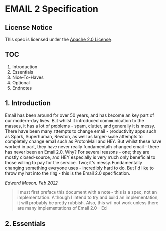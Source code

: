 # EMAIL 2 Specification

## License Notice

This spec is licensed under the [Apache 2.0 License](LICENSE).

## TOC

1. Introduction
2. Essentials
3. Nice-To-Haves
4. Optional
5. Endnotes

## 1. Introduction

Email has been around for over 50 years, and has become an key part of our modern-day lives. But whilst it introduced communication to the masses, it has a lot of problems - spam, clutter, and generally it is messy. There have been many attempts to change email - productivity apps such as Spark, Superhuman, Newton, as well as larger-scale attempts to completely change email such as ProtonMail and HEY. But whilst these have worked in part, they have never really fundamentally changed email - there has never been an Email 2.0. Why? For several reasons - one; they are mostly closed-source, and HEY especially is very much only beneficial to those willing to pay for the service. Two; it's messy. Fundamentally changing something everyone uses - incredibly hard to do. But I'd like to throw my hat into the ring - this is the Email 2.0 specification.

*Edward Mason, Feb 2022*

> I must first preface this document with a note - this is a spec, not an implementation. Although I intend to try and build an implementation, it will probably be pretty rubbish. Also, this will not work unless there are many implementations of Email 2.0 - Ed

## 2. Essentials